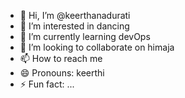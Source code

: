 - 👋 Hi, I’m @keerthanadurati
- 👀 I’m interested in dancing
- 🌱 I’m currently learning devOps
- 💞️ I’m looking to collaborate on himaja
- 📫 How to reach me 
- 😄 Pronouns: keerthi
- ⚡ Fun fact: ...

<!---
keerthanadurati/keerthanadurati is a ✨ special ✨ repository because its `README.md` (this file) appears on your GitHub profile.
You can click the Preview link to take a look at your changes.
--->
